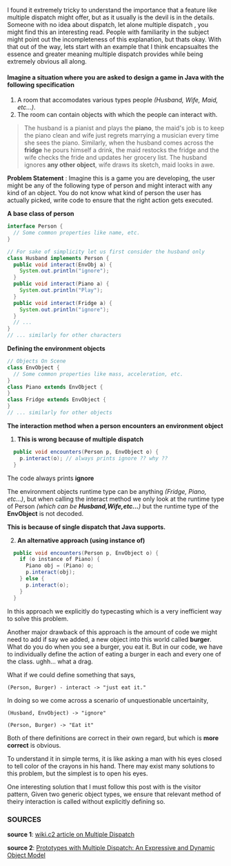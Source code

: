 <!-- What is multiple dispatch ? -->
<!-- Compilers -->
<!-- Common Knowledge -->
<!-- Post discusses an example scenario that explains the working of dispatch and eventually the concept of multiple dispatch. -->
<!-- 02-11-2021 -->

I found it extremely tricky to understand the importance that a feature like 
multiple dispatch might offer, but as it usually is the devil is in the details.
Someone with no idea about dispatch, let alone multiple dispatch 
, you might find this an interesting read. People with familiarity in the subject might point out the 
incompleteness of this explanation, but thats okay.
With that out of the way, lets start with an example that I think encapsualtes the essence and 
greater meaning multiple dispatch provides while being extremely obvious all along.

#### Imagine a situation where you are asked to design a game in Java with the following specification

  1. A room that accomodates various types people _(Husband, Wife, Maid, etc...)_.
  2. The room can contain objects with which the people can interact with.
  

> The husband is a pianist and plays the **piano**, the maid's job is to keep the piano clean and wife 
> just regrets marrying a musician every time she sees the piano.
> Similarly, when the husband comes across the **fridge** he pours himself a drink, the maid restocks the 
> fridge and the wife checks the fride and updates her grocery list.
> The husband ignores __any other object__, wife draws its sketch, maid looks in awe.

__Problem Statement__ : Imagine this is a game you are developing, the user might be any of the following 
type of person and might interact with any kind of an object. You do not know what kind of person the user has actually picked, write code to ensure that the right action gets executed. 


__A base class of person__

```java
interface Person {
  // Some common properties like name, etc.
}

// For sake of simplicity let us first consider the husband only
class Husband implements Person {
  public void interact(EnvObj a) { 
    System.out.println("ignore");
  }
  public void interact(Piano a) {
    System.out.println("Play"); 
  }
  public void interact(Fridge a) {
    System.out.println("ignore"); 
  }
  // ...
}
// ... similarly for other characters
```
__Defining the environment objects__

```java
// Objects On Scene
class EnvObject {
  // Some common properties like mass, acceleration, etc.
}
class Piano extends EnvObject {
}
class Fridge extends EnvObject {
}
// ... similarly for other objects
```

__The interaction method when a person encounters an environment object__

1. __This is wrong because of multiple dispatch__ 
``` java
  public void encounters(Person p, EnvObject o) {
    p.interact(o); // always prints ignore ?? why ??
  }
```
The code always prints __ignore__

The environment objects runtime type can be anything _(Fridge, Piano, etc...)_, but when calling the interact method we only 
look at the runtime type of Person _(which can be __Husband,Wife,etc...__)_ but the runtime type of the __EnvObject__ is not decoded.

__This is because of single dispatch that Java supports.__

2. __An alternative approach (using instance of)__ 
``` java
  public void encounters(Person p, EnvObject o) {
    if (o instance of Piano) {
      Piano obj = (Piano) o;
      p.interact(obj);
    } else {
      p.interact(o);
    }
  }
```

In this approach we explicitly do typecasting which is a very inefficient way to solve this problem.

Another major drawback of this approach is the amount of code we might need to add if say we added,
a new object into this world called **burger**.
What do you do when you see a burger, you eat it.
But in our code, we have to individually define the action of eating a burger in each and every one of 
the class. ughh... what a drag.

What if we could define something that says,

```
(Person, Burger) - interact -> "just eat it."
```
In doing so we come across a scenario of unquestionable uncertainity,
```
(Husband, EnvObject) -> "ignore"

(Person, Burger) -> "Eat it"
```
Both of there definitions are correct in their own regard, but which is __more correct__ is obvious.

To understand it in simple terms, it is like asking a man with his eyes closed to tell color of the 
crayons in his hand. There may exist many solutions to this problem, but the simplest is to open his eyes.

One interesting solution that I must follow this post with is the visitor pattern, 
Given two generic object types, we ensure that relevant method of theiry interaction is called without explicitly defining so.

### SOURCES

__source 1__: [wiki.c2 article on Multiple Dispatch](https://wiki.c2.com/?MultipleDispatch)

__source 2__: [Prototypes with Multiple Dispatch: An Expressive and Dynamic Object Model](https://www.cs.cmu.edu/~aldrich/papers/ecoop05pmd.pdf)
